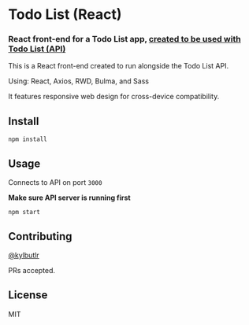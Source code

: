 # Todo List (React)

### React front-end for a Todo List app, [created to be used with Todo List (API)](https://github.com/kylbutlr/todo-list-api)

This is a React front-end created to run alongside the Todo List API.

Using: React, Axios, RWD, Bulma, and Sass

It features responsive web design for cross-device compatibility.

## Install

```shell
npm install
```

## Usage

Connects to API on port `3000`

**Make sure API server is running first**

```shell
npm start
```

## Contributing

[@kylbutlr](https://github.com/kylbutlr)

PRs accepted.

## License

MIT
